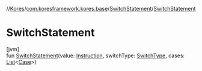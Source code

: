 //[Kores](../../../index.md)/[com.koresframework.kores.base](../index.md)/[SwitchStatement](index.md)/[SwitchStatement](-switch-statement.md)

# SwitchStatement

[jvm]\
fun [SwitchStatement](-switch-statement.md)(value: [Instruction](../../com.koresframework.kores/-instruction/index.md), switchType: [SwitchType](../-switch-type/index.md), cases: [List](https://kotlinlang.org/api/latest/jvm/stdlib/kotlin.collections/-list/index.html)<[Case](../-case/index.md)>)

